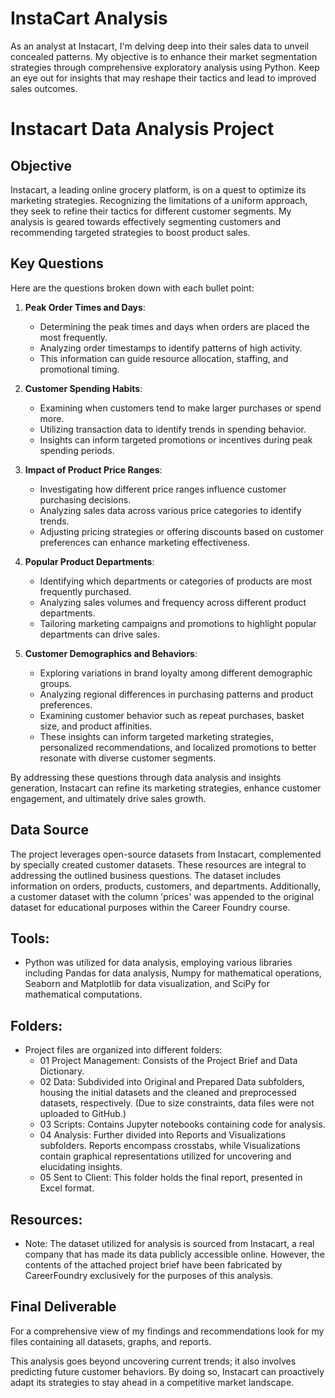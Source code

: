 # InstaCart Analysis

As an analyst at Instacart, I'm delving deep into their sales data to unveil concealed patterns. My objective is to enhance their market segmentation strategies through comprehensive exploratory analysis using Python. Keep an eye out for insights that may reshape their tactics and lead to improved sales outcomes.

# Instacart Data Analysis Project
## Objective
Instacart, a leading online grocery platform, is on a quest to optimize its marketing strategies. Recognizing the limitations of a uniform approach, they seek to refine their tactics for different customer segments. My analysis is geared towards effectively segmenting customers and recommending targeted strategies to boost product sales.


## Key Questions

Here are the questions broken down with each bullet point:

1. **Peak Order Times and Days**:
   - Determining the peak times and days when orders are placed the most frequently.
   - Analyzing order timestamps to identify patterns of high activity.
   - This information can guide resource allocation, staffing, and promotional timing.

2. **Customer Spending Habits**:
   - Examining when customers tend to make larger purchases or spend more.
   - Utilizing transaction data to identify trends in spending behavior.
   - Insights can inform targeted promotions or incentives during peak spending periods.

3. **Impact of Product Price Ranges**:
   - Investigating how different price ranges influence customer purchasing decisions.
   - Analyzing sales data across various price categories to identify trends.
   - Adjusting pricing strategies or offering discounts based on customer preferences can enhance marketing effectiveness.

4. **Popular Product Departments**:
   - Identifying which departments or categories of products are most frequently purchased.
   - Analyzing sales volumes and frequency across different product departments.
   - Tailoring marketing campaigns and promotions to highlight popular departments can drive sales.

5. **Customer Demographics and Behaviors**:
   - Exploring variations in brand loyalty among different demographic groups.
   - Analyzing regional differences in purchasing patterns and product preferences.
   - Examining customer behavior such as repeat purchases, basket size, and product affinities.
   - These insights can inform targeted marketing strategies, personalized recommendations, and localized promotions to better resonate with diverse customer segments.

By addressing these questions through data analysis and insights generation, Instacart can refine its marketing strategies, enhance customer engagement, and ultimately drive sales growth.


## Data Source

The project leverages open-source datasets from Instacart, complemented by specially created customer datasets. These resources are integral to addressing the outlined business questions.
The dataset includes information on orders, products, customers, and departments.
Additionally, a customer dataset with the column 'prices' was appended to the original dataset for educational purposes within the Career Foundry course.

## Tools:

- Python was utilized for data analysis, employing various libraries including Pandas for data analysis, Numpy for mathematical operations, Seaborn and Matplotlib for data visualization, and SciPy for mathematical computations.

## Folders:

- Project files are organized into different folders:
  - 01 Project Management: Consists of the Project Brief and Data Dictionary.
  - 02 Data: Subdivided into Original and Prepared Data subfolders, housing the initial datasets and the cleaned and preprocessed datasets, respectively. (Due to size constraints, data files were not uploaded to GitHub.)
  - 03 Scripts: Contains Jupyter notebooks containing code for analysis.
  - 04 Analysis: Further divided into Reports and Visualizations subfolders. Reports encompass crosstabs, while Visualizations contain graphical representations utilized for uncovering and elucidating insights.
  - 05 Sent to Client: This folder holds the final report, presented in Excel format.

## Resources:

- Note: The dataset utilized for analysis is sourced from Instacart, a real company that has made its data publicly accessible online. However, the contents of the attached project brief have been fabricated by CareerFoundry exclusively for the purposes of this analysis.


## Final Deliverable

For a comprehensive view of my findings and recommendations look for my files containing all datasets, graphs, and reports.

This analysis goes beyond uncovering current trends; it also involves predicting future customer behaviors. By doing so, Instacart can proactively adapt its strategies to stay ahead in a competitive market landscape.
